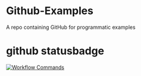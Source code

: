 # Github-Examples
A repo containing GitHub for programmatic examples

# github statusbadge

[![Workflow Commands](https://github.com/crizzcrozz/Github-Examples/actions/workflows/workflow-commands.yml/badge.svg)](https://github.com/crizzcrozz/Github-Examples/actions/workflows/workflow-commands.yml)